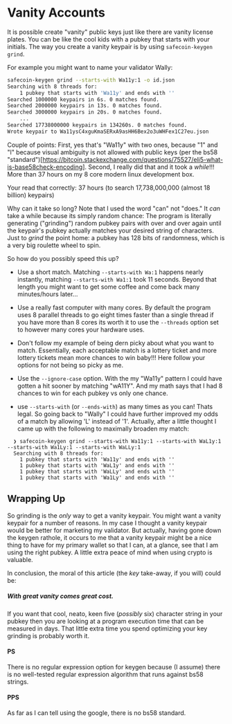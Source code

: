 # Vanity Accounts
It is possible create "vanity" public keys just like there are vanity license plates. You can be like the cool kids with a pubkey that starts with your initials. The way you create a vanity keypair is by using `safecoin-keygen grind`.

For example you might want to name your validator Wally:

```bash
safecoin-keygen grind --starts-with Wa11y:1 -o id.json
Searching with 8 threads for:
	1 pubkey that starts with 'Wa11y' and ends with ''
Searched 1000000 keypairs in 6s. 0 matches found.
Searched 2000000 keypairs in 13s. 0 matches found.
Searched 3000000 keypairs in 20s. 0 matches found.
    ...
Searched 17738000000 keypairs in 134260s. 0 matches found.
Wrote keypair to Wa11ysC4xguKmaSERxA9asHH6Bex2o3uWHFex1C27eu.json
```

Couple of points: First, yes that's "Wa11y" with two ones, because "1" and "l" because visual ambiguity is not allowed with public keys (per the bs58 "standard")[https://bitcoin.stackexchange.com/questions/75527/eli5-what-is-base58check-encoding].  Second, I really did that and it took a *while*!!! More than 37 hours on my 8 core modern linux development box.

Your read that correctly: 37 hours (to search 17,738,000,000 (almost 18 billion) keypairs)

Why can it take so long?  Note that I used the word "can" not "does."  It *can* take a while because its simply random chance: The program is literally generating ("grinding") random pubkey pairs with over and over again until the keypair's pubkey actually matches your desired string of characters.  Just to *grind* the point home: a pubkey has 128 bits of randomness, which is a very big roulette wheel to spin.

So how do you possibly speed this up?
* Use a short match.  Matching `--starts-with Wa:1` happens nearly instantly, matching `--starts-with Wa1:1` took 11 seconds.  Beyond that length you might want to get some coffee and come back many minutes/hours later...

* Use a really fast computer with many cores.  By default the program uses 8 parallel threads to go eight times faster than a single thread if you have more than 8 cores its worth it to use the `--threads` option set to however many cores your hardware uses.

* Don't follow my example of being dern picky about what you want to match. Essentially, each acceptable match is a lottery ticket and more lottery tickets mean more chances to win baby!!!  Here follow your options for not being so picky as me.

* Use the `--ignore-case` option. With the my "Wa11y" pattern I could have gotten a hit sooner by matching "wA11Y". And my math says that I had 8 chances to win for each pubkey vs only one chance.

* use `--starts-with` (or `--ends-with`) as many times as you can!  Thats legal.  So going back to "Wally" I could have further improved my odds of a match by allowing 'L' instead of '1'.  Actually, after a little thought I came up with the following to maximally broaden my match:
```
  ❯ safecoin-keygen grind --starts-with Wa11y:1 --starts-with WaL1y:1 --starts-with Wa1Ly:1 --starts-with WaLLy:1
  Searching with 8 threads for:
	1 pubkey that starts with 'Wa11y' and ends with ''
	1 pubkey that starts with 'WaL1y' and ends with ''
	1 pubkey that starts with 'WaLLy' and ends with ''
	1 pubkey that starts with 'Wa1Ly' and ends with ''
```

## Wrapping Up

So grinding is the *only* way to get a vanity keypair.  You might want a vanity keypair for a number of reasons. In my case I thought a vanity keypair would be better for marketing my validator. But actually, having gone down the keygen rathole, it occurs to me that a vanity keypair might be a nice thing to have for my primary wallet so that I can, at a glance, see that I am using the right pubkey.  A little extra peace of mind when using crypto is valuable.

In conclusion, the moral of this article (the *key* take-away, if you will) could be:

##### With great vanity comes great cost.

If you want that cool, neato, keen five (*possibly* six) character string in your pubkey then you are looking at a program execution time that can be measured in days. That little extra time you spend optimizing your key grinding is probably worth it.

#### PS
There is no regular expression option for keygen because (I assume) there is no well-tested regular expression algorithm that runs against bs58 strings.

#### PPS
As far as I can tell using the google, there is no bs58 standard.

 

